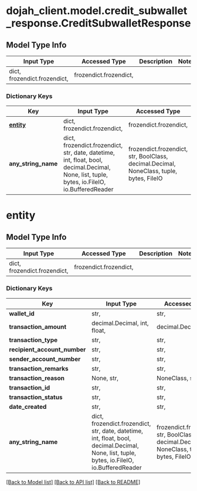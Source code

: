 # dojah_client.model.credit_subwallet_response.CreditSubwalletResponse

## Model Type Info
Input Type | Accessed Type | Description | Notes
------------ | ------------- | ------------- | -------------
dict, frozendict.frozendict,  | frozendict.frozendict,  |  | 

### Dictionary Keys
Key | Input Type | Accessed Type | Description | Notes
------------ | ------------- | ------------- | ------------- | -------------
**[entity](#entity)** | dict, frozendict.frozendict,  | frozendict.frozendict,  |  | [optional] 
**any_string_name** | dict, frozendict.frozendict, str, date, datetime, int, float, bool, decimal.Decimal, None, list, tuple, bytes, io.FileIO, io.BufferedReader | frozendict.frozendict, str, BoolClass, decimal.Decimal, NoneClass, tuple, bytes, FileIO | any string name can be used but the value must be the correct type | [optional]

# entity

## Model Type Info
Input Type | Accessed Type | Description | Notes
------------ | ------------- | ------------- | -------------
dict, frozendict.frozendict,  | frozendict.frozendict,  |  | 

### Dictionary Keys
Key | Input Type | Accessed Type | Description | Notes
------------ | ------------- | ------------- | ------------- | -------------
**wallet_id** | str,  | str,  |  | [optional] 
**transaction_amount** | decimal.Decimal, int, float,  | decimal.Decimal,  |  | [optional] 
**transaction_type** | str,  | str,  |  | [optional] 
**recipient_account_number** | str,  | str,  |  | [optional] 
**sender_account_number** | str,  | str,  |  | [optional] 
**transaction_remarks** | str,  | str,  |  | [optional] 
**transaction_reason** | None, str,  | NoneClass, str,  |  | [optional] 
**transaction_id** | str,  | str,  |  | [optional] 
**transaction_status** | str,  | str,  |  | [optional] 
**date_created** | str,  | str,  |  | [optional] 
**any_string_name** | dict, frozendict.frozendict, str, date, datetime, int, float, bool, decimal.Decimal, None, list, tuple, bytes, io.FileIO, io.BufferedReader | frozendict.frozendict, str, BoolClass, decimal.Decimal, NoneClass, tuple, bytes, FileIO | any string name can be used but the value must be the correct type | [optional]

[[Back to Model list]](../../README.md#documentation-for-models) [[Back to API list]](../../README.md#documentation-for-api-endpoints) [[Back to README]](../../README.md)

